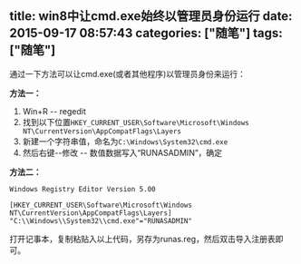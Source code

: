 title: win8中让cmd.exe始终以管理员身份运行
date: 2015-09-17 08:57:43
categories: ["随笔"]
tags: ["随笔"]
---

通过一下方法可以让cmd.exe(或者其他程序)以管理员身份来运行：

**方法一：**

1. Win+R -- regedit
2. 找到以下位置`HKEY_CURRENT_USER\Software\Microsoft\Windows NT\CurrentVersion\AppCompatFlags\Layers`
3. 新建一个字符串值，命名为`C:\Windows\System32\cmd.exe`
4. 然后右键--修改 -- 数值数据写入“RUNASADMIN”，确定

**方法二：**
```
Windows Registry Editor Version 5.00

[HKEY_CURRENT_USER\Software\Microsoft\Windows NT\CurrentVersion\AppCompatFlags\Layers]
"C:\\Windows\\System32\\cmd.exe"="RUNASADMIN"
```
打开记事本，复制粘贴入以上代码，另存为runas.reg，然后双击导入注册表即可。

